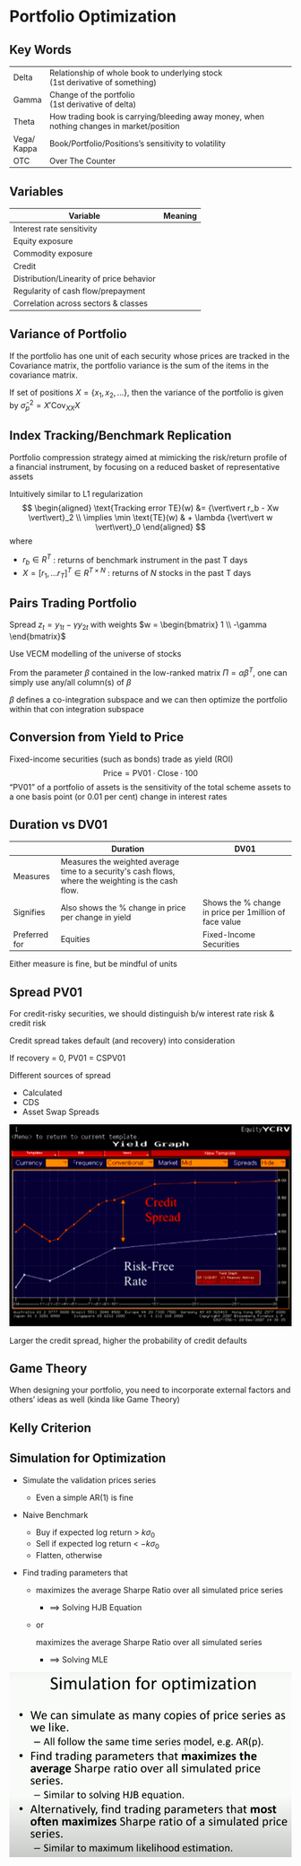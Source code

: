 # Portfolio Optimization

## Key Words

|                  |                                                              |
| ---------------- | ------------------------------------------------------------ |
| Delta            | Relationship of whole book to underlying stock<br />(1st derivative of something) |
| Gamma            | Change of the portfolio<br />(1st derivative of delta)       |
| Theta            | How trading book is carrying/bleeding away money, when nothing changes in market/position |
| Vega/<br />Kappa | Book/Portfolio/Positions’s sensitivity to volatility         |
| OTC              | Over The Counter                                             |

## Variables

| Variable                                 | Meaning |
| ---------------------------------------- | ------- |
| Interest rate sensitivity                |         |
| Equity exposure                          |         |
| Commodity exposure                       |         |
| Credit                                   |         |
| Distribution/Linearity of price behavior |         |
| Regularity of cash flow/prepayment       |         |
| Correlation across sectors & classes     |         |

## Variance of Portfolio

If the portfolio has one unit of each security whose prices are tracked in the Covariance matrix, the portfolio variance is the sum of the items in the covariance matrix.

If set of positions $X=\{ x_1, x_2, \dots \}$, then the variance of the portfolio is given by $\hat \sigma_p^2 = X' \text{Cov}_{XX}  X$

## Index Tracking/Benchmark Replication

Portfolio compression strategy aimed at mimicking the risk/return profile of a financial instrument, by focusing on a reduced basket of representative assets

Intuitively similar to L1 regularization
$$
\begin{aligned}
\text{Tracking error TE}(w) &= {\vert\vert r_b - Xw \vert\vert}_2 \\
\implies \min \text{TE}(w) & + \lambda {\vert\vert w \vert\vert}_0
\end{aligned}
$$
where

- $r_b \in R^T$ : returns of benchmark instrument in the past T days
- $X = [r_1, \dots r_T]^T \in R^{T \times N}$ : returns of $N$ stocks in the past T days

## Pairs Trading Portfolio

Spread $z_t = y_{1t} - \gamma y_{2t}$ with weights $w = \begin{bmatrix} 1 \\ -\gamma \end{bmatrix}$

Use VECM modelling of the universe of stocks

From the parameter $\beta$ contained in the low-ranked matrix $\Pi = \alpha \beta^T$, one can simply use any/all column(s) of $\beta$

$\beta$ defines a co-integration subspace and we can then optimize the portfolio within that con integration subspace

## Conversion from Yield to Price

Fixed-income securities (such as bonds) trade as yield (ROI)
$$
\text{Price} = \text{PV01} \cdot \text{Close} \cdot 100
$$
“PV01” of a portfolio of assets is the sensitivity of the total scheme assets to a one basis point (or 0.01 per cent) change in interest rates

## Duration vs DV01

|               | Duration                                                     | DV01                                                   |
| ------------- | ------------------------------------------------------------ | ------------------------------------------------------ |
| Measures      | Measures the weighted average time to a security's cash flows, where the weighting is the cash flow. |                                                        |
| Signifies     | Also shows the % change in price per change in yield         | Shows the % change in price per 1million of face value |
| Preferred for | Equities                                                     | Fixed-Income Securities                                |

Either measure is fine, but be mindful of units

## Spread PV01

For credit-risky securities, we should distinguish b/w interest rate risk & credit risk

Credit spread takes default (and recovery) into consideration

If recovery = 0, PV01 = CSPV01

Different sources of spread

- Calculated
- CDS
- Asset Swap Spreads

![image-20240203170344866](./assets/image-20240203170344866.png)

Larger the credit spread, higher the probability of credit defaults

## Game Theory

When designing your portfolio, you need to incorporate external factors and others’ ideas as well (kinda like Game Theory)

## Kelly Criterion



## Simulation for Optimization

- Simulate the validation prices series

  - Even a simple AR(1) is fine

- Naive Benchmark

  - Buy if expected log return > $k \sigma_0$
  - Sell if expected log return < $-k \sigma_0$
  - Flatten, otherwise

- Find trading parameters that

  - maximizes the average Sharpe Ratio over all simulated price series

    - $\implies$ Solving HJB Equation

  - or

    maximizes the average Sharpe Ratio over all simulated series

    - $\implies$ Solving MLE

![image-20240312132844107](./assets/image-20240312132844107.png)

